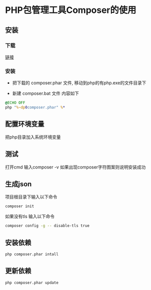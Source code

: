 # PHP包管理工具Composer的使用

## 安装

### 下载

[链接](https://getcomposer.org/download/)

### 安装

- 把下载的 composer.phar 文件, 移动到php的有php.exe的文件目录下

- 新建 composer.bat 文件 内容如下

```bat
@ECHO OFF
php "%~dp0composer.phar" %*
```

## 配置环境变量

把php目录加入系统环境变量

## 测试

打开cmd 输入composer -v 如果出现composer字符图案则说明安装成功

## 生成json

项目根目录下输入以下命令

```sh
composer init
```

如果没有tls 输入以下命令

```sh
composer config -g -- disable-tls true
```

## 安装依赖

```sh
php composer.phar intall
```

## 更新依赖

```sh
php composer.phar update
```